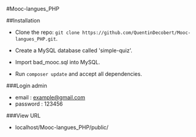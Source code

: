 #Mooc-langues_PHP

##Installation
* Clone the repo: `git clone https://github.com/QuentinDecobert/Mooc-langues_PHP.git`.

* Create a MySQL database called 'simple-quiz'.
* Import bad_mooc.sql into MySQL.

* Run `composer update` and accept all dependencies.

###Login admin
* email : example@gmail.com
* password : 123456

###View URL
* localhost/Mooc-langues_PHP/public/